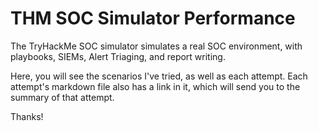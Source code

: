 # THM SOC Simulator Performance
The TryHackMe SOC simulator simulates a real SOC environment, with playbooks, SIEMs, Alert Triaging, and report writing.

Here, you will see the scenarios I've tried, as well as each attempt. Each attempt's markdown file also has a link in it, which will send you to the summary of that attempt.

Thanks!
